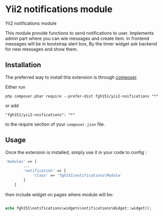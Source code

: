 Yii2 notifications module
=========================
Yii2 notifications module

This module provide functions to send notifications to user. Implements admin part where you can wie messages and create item. 
In frontend messages will be in bootstrap alert box, By the timer widget ask backend for new messages and show them.

Installation
------------

The preferred way to install this extension is through [composer](http://getcomposer.org/download/).

Either run

```
php composer.phar require --prefer-dist fgh151/yii2-noifications "*"
```

or add

```
"fgh151/yii2-noifications": "*"
```

to the require section of your `composer.json` file.


Usage
-----

Once the extension is installed, simply use it in your code to config  :

```php
'modules' => [
        ...
        'notification' => [
            'class' => 'fgh151\notifications\Module'
        ]
    ]
```

then include widget on pages where module will be:

```php

echo fgh151\notifications\widgets\notifications\Widget::widget();
```